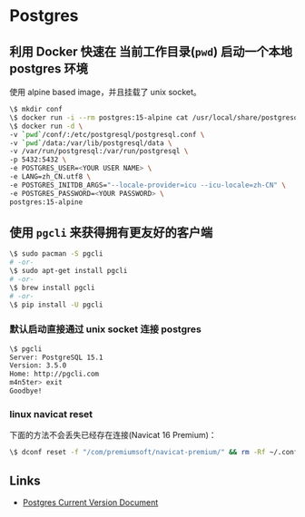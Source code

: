 # Postgres

## 利用 Docker 快速在 **当前工作目录(`pwd`)** 启动一个本地 postgres 环境

使用 alpine based image，并且挂载了 unix socket。

```bash
\$ mkdir conf
\$ docker run -i --rm postgres:15-alpine cat /usr/local/share/postgresql/postgresql.conf.sample > conf/postgresql.conf
\$ docker run -d \
-v `pwd`/conf/:/etc/postgresql/postgresql.conf \
-v `pwd`/data:/var/lib/postgresql/data \
-v /var/run/postgresql:/var/run/postgresql \
-p 5432:5432 \
-e POSTGRES_USER=<YOUR USER NAME> \
-e LANG=zh_CN.utf8 \
-e POSTGRES_INITDB_ARGS="--locale-provider=icu --icu-locale=zh-CN" \
-e POSTGRES_PASSWORD=<YOUR PASSWORD> \
postgres:15-alpine
```

## 使用 `pgcli` 来获得拥有更友好的客户端

```bash
\$ sudo pacman -S pgcli
# -or-
\$ sudo apt-get install pgcli
# -or-
\$ brew install pgcli
# -or-
\$ pip install -U pgcli
```

### 默认启动直接通过 unix socket 连接 postgres

```bash
\$ pgcli
Server: PostgreSQL 15.1
Version: 3.5.0
Home: http://pgcli.com
m4n5ter> exit
Goodbye!
```

### linux navicat reset

下面的方法不会丢失已经存在连接(Navicat 16 Premium)：
```bash
\$ dconf reset -f "/com/premiumsoft/navicat-premium/" && rm -Rf ~/.config/navicat/Premium/preferences.json*
```

## Links

* [Postgres Current Version Document](https://www.postgresql.org/docs/current)
